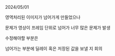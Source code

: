 2024/05/01

영역처리된 이미지가 넘어가게 만들었으나

문제가 영상이 프레임 단위로 넘어가 너무 많은 문제가 발생

수정해야할 부분은

넘어가는 부분에 딜레이 혹은 저장된 값을 보낼 지 회의